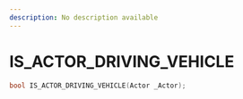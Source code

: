 ```yaml
---
description: No description available 
---
```


# IS_ACTOR_DRIVING_VEHICLE

```cpp
bool IS_ACTOR_DRIVING_VEHICLE(Actor _Actor);
```